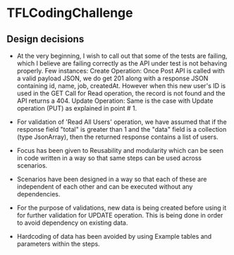 # TFLCodingChallenge

## Design decisions
- At the very beginning, I wish to call out that some of the tests are failing, which I believe are failing correctly as the API under test is not behaving properly.
Few instances:
Create Operation: Once Post API is called with a valid payload JSON, we do get 201 along with a response JSON containing id, name, job, createdAt. However when this new user's ID is used in the GET Call for Read operation, the record is not found and the API returns a 404.
Update Operation: Same is the case with Update operation (PUT) as explained in point # 1.

- For validation of 'Read All Users' operation, we have assumed that if the response field "total" is greater than 1 and the "data" field is a collection (type JsonArray), then the returned response contains a list of users.

- Focus has been given to Reusability and modularity which can be seen in code written in a way so that same steps can be used across scenarios.

- Scenarios have been designed in a way so that each of these are independent of each other and can be executed without any dependencies.

- For the purpose of validations, new data is being created before using it for further validation for UPDATE operation. This is being done in order to avoid dependency on existing data.

- Hardcoding of data has been avoided by using Example tables and parameters within the steps.